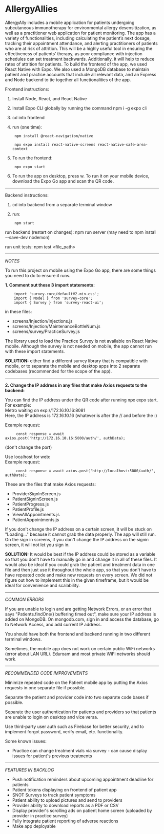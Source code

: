 # AllergyAllies


AllergyAlly includes a mobile application for patients undergoing subcutaneous immunotherapy for environmental allergy desensitization, as well as a practitioner web application for patient monitoring. The app has a variety of functionalities, including calculating the patient’s next dosage, tracking their appointment attendance, and alerting practitioners of patients who are at risk of attrition. This will be a highly useful tool in ensuring the effectiveness of patients’ therapy, as poor compliance with injection schedules can set treatment backwards. Additionally, it will help to reduce rates of attrition for patients. To build the frontend of the app, we used React Native with Expo. We also used a MongoDB database to maintain patient and practice accounts that include all relevant data, and an Express and Node backend to tie together all functionalities of the app.


Frontend instructions:
1. Install Node, React, and React Native
2. Install Expo CLI globally by running the command npm i -g expo cli
3. cd into frontend
4. run (one time): 

        npm install @react-navigation/native

        npx expo install react-native-screens react-native-safe-area-context

5. To run the frontend:

        npx expo start

6. To run the app on desktop, press w. To run it on your mobile device, download the Expo Go app and scan the QR code.

---

Backend instructions:

1. cd into backend from a separate terminal window

2. run:

        npm start

run backend (restart on changes): npm run server (may need to npm install --save-dev nodemon)

run unit tests: npm test <file_path> 

---

*NOTES*

To run this project on mobile using the Expo Go app, there are some things you need to do to ensure it runs.

**1. Comment out these 3 import statements:**

        import 'survey-core/defaultV2.min.css';
        import { Model } from 'survey-core';
        import { Survey } from 'survey-react-ui';

in these files:

- screens/Injection/Injections.js
- screens/Injection/MaintenanceBottleNum.js
- screens/survey/PracticeSurvey.js

The library used to load the Practice Survey is not available on React Native mobile. Although the survey is not needed on mobile, the app cannot run with these import statements.

**SOLUTION:** either find a different survey library that is compatible with mobile, or to separate the mobile and desktop apps into 2 separate codebases (recommended for the scope of the app).

---

**2. Change the IP address in any files that make Axios requests to the backend:**

You can find the IP address under the QR code after running npx expo start. 
For example: <br>
Metro waiting on exp://172.16.10.16:8081 <br>
Here, the IP address is 172.16.10.16 (whatever is after the // and before the :) <br>

Example request:

         const response = await axios.post('http://172.16.10.16:5000/auth/', authData);

 (don't change the port)        


Use localhost for web: <br>
Example request:

         const response = await axios.post('http://localhost:5000/auth/', authData);    

These are the files that make Axios requests:     
- ProviderSignInScreen.js
- PatientSignInScreen.js
- PatientProgress.js
- PatientProfile.js
- ViewAllAppointments.js
- PatientAppointments.js  

If you don't change the IP address on a certain screen, it will be stuck on "Loading..." because it cannot grab the data properly. The app will still run. On the sign in screens, if you don't change the IP address on the signin screen, it will not let you sign in.

**SOLUTION:** It would be best if the IP address could be stored as a variable so that you don't have to manually go in and change it in all of these files. It would also be ideal if you could grab the patient and treatment data in one file and then just use it throughout the whole app, so that you don't have to have repeated code and make new requests on every screen. We did not figure out how to implement this in the given timeframe, but it would be ideal for convenience and scalability.

---

*COMMON ERRORS* <br>

If you are unable to login and are getting Network Errors, or an error that says "Patients.findOne() buffering timed out", make sure your IP address is added on MongoDB. On mongodb.com, sign in and access the database, go to Network Access, and add current IP address.

You should have both the frontend and backend running in two different terminal windows.

Sometimes, the mobile app does not work on certain public WiFi networks (error about LAN URL). Eduroam and most private WiFi networks should work.

---

*RECOMMENDED CODE IMPROVEMENTS* <br>

Minimize repeated code on the Patient mobile app by putting the Axios requests in one separate file if possible.

Separate the patient and provider code into two separate code bases if possible.

Separate the user authentication for patients and providers so that patients are unable to login on desktop and vice versa.

Use third-party user auth such as Firebase for better security, and to implement forgot password, verify email, etc. functionality.

Some known issues:
- Practice can change treatment vials via survey - can cause display issues for patient's previous treatments

---

*FEATURES IN BACKLOG* <br>

- Push notification reminders about upcoming appointment deadline for patients
- Patient tokens displaying on frontend of patient app
- SNOT Surveys to track patient symptoms
- Patient ability to upload pictures and send to providers
- Provider ability to download reports as a PDF or CSV
- Display provider's scrolling ads on patient home screen (uploaded by provider in practice survey)
- Fully integrate patient reporting of adverse reactions
- Make app deployable







